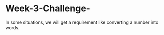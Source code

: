 # Week-3-Challenge-
In some situations, we will get a requirement like converting a number into words.
